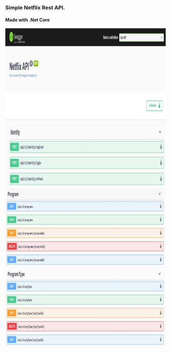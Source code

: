 ### Simple Netflix Rest API.
#### Made with .Net Core

<img  width="600" height="500" src="https://github.com/akifkartal03/Rest-API-with-Net-Core/blob/master/img/1.JPG">

<img  width="600" height="500" src="https://github.com/akifkartal03/Rest-API-with-Net-Core/blob/master/img/2.JPG">
